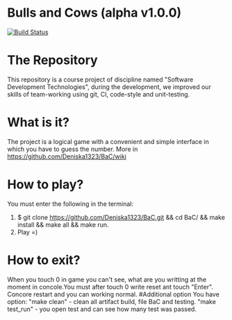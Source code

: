 # Bulls and Сows (alpha v1.0.0)
[![Build Status](https://travis-ci.com/Deniska1323/BaC.svg?branch=master)](https://travis-ci.com/github/Deniska1323/BaC)
# The Repository
This repository is a course project of discipline named "Software Development Technologies", during the development, we improved our skills of team-working using git, CI, code-style and unit-testing.
# What is it?
The project is a logical game with a convenient and simple interface in which you have to guess the number.
More in https://github.com/Deniska1323/BaC/wiki
# How to play?
You must enter the following in the terminal:
1) $ git clone https://github.com/Deniska1323/BaC.git && cd BaC/ && make install && make all && make run.
2) Play =)
# How to exit?
When you touch 0 in game you can't see, what are you writting at the moment in concole.You must after touch 0 write reset ant touch "Enter".
Concore restart and you can working normal.
#Additional option
You have option:
"make clean" - clean all artifact build, file BaC and testing.
"make test_run" - you open test and can see how many test was passed.
